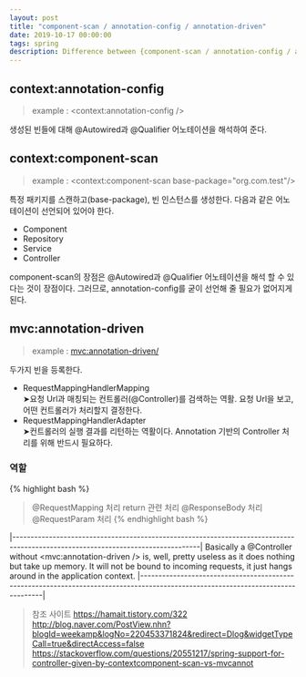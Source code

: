 ```yaml
---
layout: post
title: "component-scan / annotation-config / annotation-driven"
date: 2019-10-17 00:00:00
tags: spring
description: Difference between {component-scan / annotation-config / annotation-driven}
---
```


## context:annotation-config

>example : <context:annotation-config />

생성된 빈들에 대해 @Autowired과 @Qualifier 어노테이션을 해석하여 준다.


## context:component-scan

>example : <context:component-scan base-package="org.com.test"/>

특정 패키지를 스캔하고(base-package), 빈 인스턴스를 생성한다. 다음과 같은 어노테이션이 선언되어 있어야 한다.
 - Component
 - Repository
 - Service
 - Controller
 
 component-scan의 장점은 @Autowired과 @Qualifier 어노테이션을 해석 할 수 있다는 것이 장점이다.
 그러므로, annotation-config를 굳이 선언해 줄 필요가 없어지게 된다. 
 
 
## mvc:annotation-driven

>example : <mvc:annotation-driven/>

두가지 빈을 등록한다.
 - RequestMappingHandlerMapping</br>
	➤요청 Url과 매칭되는 컨트롤러(@Controller)를 검색하는 역활. 요청 Url을 보고, 어떤 컨트롤러가 처리할지 결정한다.
 - RequestMappingHandlerAdapter</br>
	➤컨트롤러의 실행 결과를 리턴하는 역활이다. Annotation 기반의 Controller 처리를 위해 반드시 필요하다.

### 역할
{% highlight bash %}
>@RequestMapping 처리
>return 관련 처리
>@ResponseBody 처리
>@RequestParam 처리
{% endhighlight bash %}

|---------------------------------------------------------------------------------------------------------------------------------|
	Basically a @Controller without <mvc:annotation-driven /> is, well, pretty useless as it does nothing but take up memory. 
	It will not be bound to incoming requests, it just hangs around in the application context.
|---------------------------------------------------------------------------------------------------------------------------------|

>참조 사이트
> https://hamait.tistory.com/322
> http://blog.naver.com/PostView.nhn?blogId=weekamp&logNo=220453371824&redirect=Dlog&widgetTypeCall=true&directAccess=false
> https://stackoverflow.com/questions/20551217/spring-support-for-controller-given-by-contextcomponent-scan-vs-mvcannot
